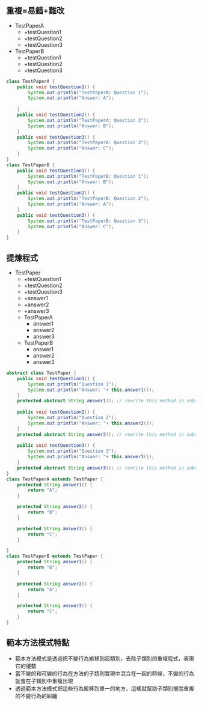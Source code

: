 ## 重複=易錯+難改
* TestPaperA
    * +testQuestion1
    * +testQuestion2
    * +testQuestion3
* TestPaperB
    * +testQuestion1
    * +testQuestion2
    * +testQuestion3

```java
class TestPaperA {
    public void testQuestion1() {
        System.out.println("TestPaperA: Question 1");
        System.out.println("Answer: A");
        
    }
    public void testQuestion2() {
        System.out.println("TestPaperA: Question 2");
        System.out.println("Answer: B");
    }
    public void testQuestion3() {
        System.out.println("TestPaperA: Question 3");
        System.out.println("Answer: C");
    }
}
class TestPaperB {
    public void testQuestion1() {
        System.out.println("TestPaperB: Question 1");
        System.out.println("Answer: B");
    }
    public void testQuestion2() {
        System.out.println("TestPaperB: Question 2");
        System.out.println("Answer: A");
    }
    public void testQuestion3() {
        System.out.println("TestPaperB: Question 3");
        System.out.println("Answer: C");
    }
}
```
## 提煉程式
* TestPaper
    * +testQuestion1
    * +testQuestion2
    * +testQuestion3
    * +answer1
    * +answer2
    * +answer3
    * TestPaperA
        * answer1
        * answer2
        * answer3
    * TestPaperB
        * answer1
        * answer2
        * answer3 
```java
abstract class TestPaper {
    public void testQuestion1() {
        System.out.println("Question 1");
        System.out.println("Answer: "+ this.answer1());
    }
    protected abstract String answer1(); // rewrite this method in subclasses
    
    public void testQuestion2() {
        System.out.println("Question 2");
        System.out.println("Answer: "+ this.answer2());
    }
    protected abstract String answer2(); // rewrite this method in subclasses
    
    public void testQuestion3() {
        System.out.println("Question 3");
        System.out.println("Answer: "+ this.answer3());
    }
    protected abstract String answer3(); // rewrite this method in subclasses
}
class TestPaperA extends TestPaper {
    protected String answer1() {
        return "A";
    }

    protected String answer2() {
        return "B";
    }

    protected String answer3() {
        return "C";
    }

}
class TestPaperB extends TestPaper {
    protected String answer1() {
        return "B";
    }

    protected String answer2() {
        return "A";
    }

    protected String answer3() {
        return "C";
    }
}
```

## 範本方法模式特點
* 範本方法模式是透過把不變行為搬移到超類別，去除子類別的重複程式，表現它的優勢
* 當不變的和可變的行為在方法的子類別實現中混合在一起的時候，不變的行為就會在子類別中重複出現
* 透過範本方法模式把這些行為搬移到單一的地方，這樣就幫助子類別擺脫重複的不變行為的糾纏
